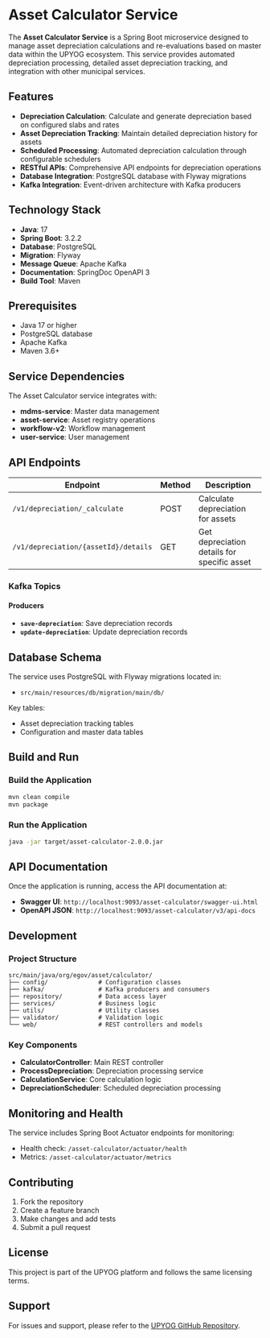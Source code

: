# Asset Calculator Service

The **Asset Calculator Service** is a Spring Boot microservice designed to manage asset depreciation calculations and re-evaluations based on master data within the UPYOG ecosystem. This service provides automated depreciation processing, detailed asset depreciation tracking, and integration with other municipal services.

## Features

- **Depreciation Calculation**: Calculate and generate depreciation based on configured slabs and rates
- **Asset Depreciation Tracking**: Maintain detailed depreciation history for assets
- **Scheduled Processing**: Automated depreciation calculation through configurable schedulers
- **RESTful APIs**: Comprehensive API endpoints for depreciation operations
- **Database Integration**: PostgreSQL database with Flyway migrations
- **Kafka Integration**: Event-driven architecture with Kafka producers

## Technology Stack

- **Java**: 17
- **Spring Boot**: 3.2.2
- **Database**: PostgreSQL
- **Migration**: Flyway
- **Message Queue**: Apache Kafka
- **Documentation**: SpringDoc OpenAPI 3
- **Build Tool**: Maven

## Prerequisites

- Java 17 or higher
- PostgreSQL database
- Apache Kafka
- Maven 3.6+

## Service Dependencies

The Asset Calculator service integrates with:
- **mdms-service**: Master data management
- **asset-service**: Asset registry operations
- **workflow-v2**: Workflow management
- **user-service**: User management

## API Endpoints

| **Endpoint** | **Method** | **Description** |
|--------------|------------|-----------------|
| `/v1/depreciation/_calculate` | POST | Calculate depreciation for assets |
| `/v1/depreciation/{assetId}/details` | GET | Get depreciation details for specific asset |


### Kafka Topics

#### Producers
- **`save-depreciation`**: Save depreciation records
- **`update-depreciation`**: Update depreciation records

## Database Schema

The service uses PostgreSQL with Flyway migrations located in:
- `src/main/resources/db/migration/main/db/`

Key tables:
- Asset depreciation tracking tables
- Configuration and master data tables

## Build and Run

### Build the Application
```bash
mvn clean compile
mvn package
```

### Run the Application
```bash
java -jar target/asset-calculator-2.0.0.jar
```

## API Documentation

Once the application is running, access the API documentation at:
- **Swagger UI**: `http://localhost:9093/asset-calculator/swagger-ui.html`
- **OpenAPI JSON**: `http://localhost:9093/asset-calculator/v3/api-docs`

## Development

### Project Structure
```
src/main/java/org/egov/asset/calculator/
├── config/              # Configuration classes
├── kafka/               # Kafka producers and consumers
├── repository/          # Data access layer
├── services/            # Business logic
├── utils/               # Utility classes
├── validator/           # Validation logic
└── web/                 # REST controllers and models
```

### Key Components
- **CalculatorController**: Main REST controller
- **ProcessDepreciation**: Depreciation processing service
- **CalculationService**: Core calculation logic
- **DepreciationScheduler**: Scheduled depreciation processing



## Monitoring and Health

The service includes Spring Boot Actuator endpoints for monitoring:
- Health check: `/asset-calculator/actuator/health`
- Metrics: `/asset-calculator/actuator/metrics`

## Contributing

1. Fork the repository
2. Create a feature branch
3. Make changes and add tests
4. Submit a pull request

## License

This project is part of the UPYOG platform and follows the same licensing terms.

## Support

For issues and support, please refer to the [UPYOG GitHub Repository](https://github.com/upyog/UPYOG).